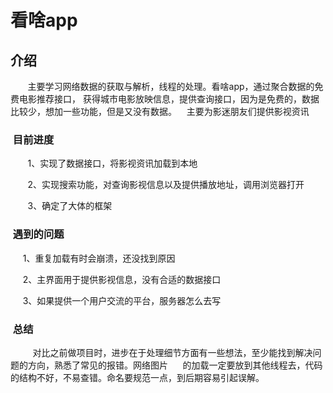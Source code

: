 # 看啥app
## 介绍
        主要学习网络数据的获取与解析，线程的处理。看啥app，通过聚合数据的免费电影推荐接口， 
    获得城市电影放映信息，提供查询接口，因为是免费的，数据比较少，想加一些功能，但是又没有数据。
    主要为影迷朋友们提供影视资讯
###  目前进度
        1、实现了数据接口，将影视资讯加载到本地
        
        2、实现搜索功能，对查询影视信息以及提供播放地址，调用浏览器打开
        
        3、确定了大体的框架
###  遇到的问题
      
      1、重复加载有时会崩溃，还没找到原因
      
      2、主界面用于提供影视信息，没有合适的数据接口
      
      3、如果提供一个用户交流的平台，服务器怎么去写
      
 ###  总结
          对比之前做项目时，进步在于处理细节方面有一些想法，至少能找到解决问题的方向，熟悉了常见的报错。网络图片
      的加载一定要放到其他线程去，代码的结构不好，不易查错。命名要规范一点，到后期容易引起误解。
